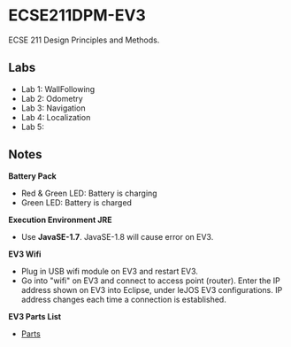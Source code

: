 # ECSE211DPM-EV3 #
ECSE 211 Design Principles and Methods.

## Labs ##
- Lab 1: WallFollowing
- Lab 2: Odometry
- Lab 3: Navigation
- Lab 4: Localization
- Lab 5:

## Notes ##
__Battery Pack__
- Red & Green LED: Battery is charging
- Green LED: Battery is charged

__Execution Environment JRE__
- Use __JavaSE-1.7__. JavaSE-1.8 will cause error on EV3.

__EV3 Wifi__
- Plug in USB wifi module on EV3 and restart EV3.
- Go into "wifi" on EV3 and connect to access point (router). Enter the IP address shown on EV3 into Eclipse, under leJOS EV3 configurations. IP address changes each time a connection is established.

__EV3 Parts List__
- [Parts](EV3-Parts-List.pdf)
